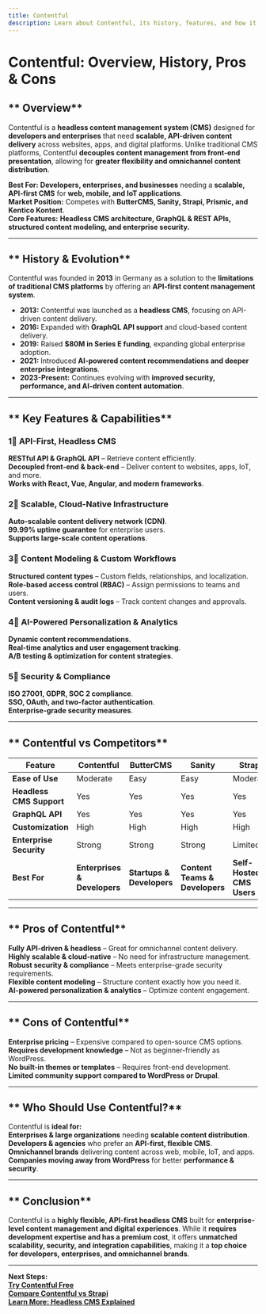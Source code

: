 ```yaml
---
title: Contentful  
description: Learn about Contentful, its history, features, and how it compares to other CMS platforms.  
---
```


# **Contentful: Overview, History, Pros & Cons**  

## ** Overview**  
Contentful is a **headless content management system (CMS)** designed for **developers and enterprises** that need **scalable, API-driven content delivery** across websites, apps, and digital platforms. Unlike traditional CMS platforms, Contentful **decouples content management from front-end presentation**, allowing for **greater flexibility and omnichannel content distribution**.  

 **Best For:** **Developers, enterprises, and businesses** needing a **scalable, API-first CMS** for **web, mobile, and IoT applications**.  
 **Market Position:** Competes with **ButterCMS, Sanity, Strapi, Prismic, and Kentico Kontent**.  
 **Core Features:** **Headless CMS architecture, GraphQL & REST APIs, structured content modeling, and enterprise security.**  

---

## ** History & Evolution**  
Contentful was founded in **2013** in Germany as a solution to the **limitations of traditional CMS platforms** by offering an **API-first content management system**.  

- **2013:** Contentful was launched as a **headless CMS**, focusing on API-driven content delivery.  
- **2016:** Expanded with **GraphQL API support** and cloud-based content delivery.  
- **2019:** Raised **$80M in Series E funding**, expanding global enterprise adoption.  
- **2021:** Introduced **AI-powered content recommendations and deeper enterprise integrations**.  
- **2023-Present:** Continues evolving with **improved security, performance, and AI-driven content automation**.  

---

## ** Key Features & Capabilities**  

### **1⃣ API-First, Headless CMS**  
 **RESTful API & GraphQL API** – Retrieve content efficiently.  
 **Decoupled front-end & back-end** – Deliver content to websites, apps, IoT, and more.  
 **Works with React, Vue, Angular, and modern frameworks**.  

### **2⃣ Scalable, Cloud-Native Infrastructure**  
 **Auto-scalable content delivery network (CDN)**.  
 **99.99% uptime guarantee** for enterprise users.  
 **Supports large-scale content operations**.  

### **3⃣ Content Modeling & Custom Workflows**  
 **Structured content types** – Custom fields, relationships, and localization.  
 **Role-based access control (RBAC)** – Assign permissions to teams and users.  
 **Content versioning & audit logs** – Track content changes and approvals.  

### **4⃣ AI-Powered Personalization & Analytics**  
 **Dynamic content recommendations**.  
 **Real-time analytics and user engagement tracking**.  
 **A/B testing & optimization for content strategies**.  

### **5⃣ Security & Compliance**  
 **ISO 27001, GDPR, SOC 2 compliance**.  
 **SSO, OAuth, and two-factor authentication**.  
 **Enterprise-grade security measures**.  

---

## ** Contentful vs Competitors**  

| Feature                  | Contentful | ButterCMS | Sanity     | Strapi     | Prismic     |
|--------------------------|------------|-----------|------------|------------|-------------|
| **Ease of Use**          |  Moderate |  Easy  |  Easy  |  Moderate |  Easy  |
| **Headless CMS Support** |  Yes      |  Yes   |  Yes   |  Yes   |  Yes   |
| **GraphQL API**          |  Yes      |  Yes   |  Yes   |  Yes   |  No    |
| **Customization**        |  High     |  High  |  High  |  High  |  Limited |
| **Enterprise Security**  |  Strong   |  Strong |  Strong |  Limited |  Strong |
| **Best For**             | **Enterprises & Developers** | **Startups & Developers** | **Content Teams & Developers** | **Self-Hosted CMS Users** | **Marketers & Small Teams** |

---

## ** Pros of Contentful**  
 **Fully API-driven & headless** – Great for omnichannel content delivery.  
 **Highly scalable & cloud-native** – No need for infrastructure management.  
 **Robust security & compliance** – Meets enterprise-grade security requirements.  
 **Flexible content modeling** – Structure content exactly how you need it.  
 **AI-powered personalization & analytics** – Optimize content engagement.  

---

## ** Cons of Contentful**  
 **Enterprise pricing** – Expensive compared to open-source CMS options.  
 **Requires development knowledge** – Not as beginner-friendly as WordPress.  
 **No built-in themes or templates** – Requires front-end development.  
 **Limited community support compared to WordPress or Drupal**.  

---

## ** Who Should Use Contentful?**  
Contentful is **ideal for:**  
 **Enterprises & large organizations** needing **scalable content distribution**.  
 **Developers & agencies** who prefer an **API-first, flexible CMS**.  
 **Omnichannel brands** delivering content across web, mobile, IoT, and apps.  
 **Companies moving away from WordPress** for better **performance & security**.  

---

## ** Conclusion**  
Contentful is a **highly flexible, API-first headless CMS** built for **enterprise-level content management and digital experiences**. While it **requires development expertise and has a premium cost**, it offers **unmatched scalability, security, and integration capabilities**, making it a **top choice for developers, enterprises, and omnichannel brands**.  

---

 **Next Steps:**  
 **[Try Contentful Free](https://www.contentful.com/)**  
 **[Compare Contentful vs Strapi](#)**  
 **[Learn More: Headless CMS Explained](#)**  